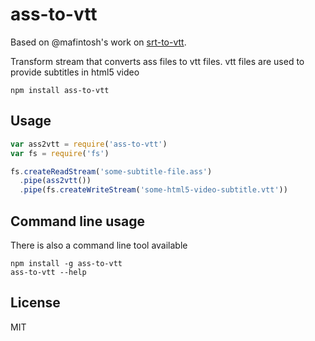 # ass-to-vtt

Based on @mafintosh's work on [srt-to-vtt](https://github.com/mafintosh/srt-to-vtt).

Transform stream that converts ass files to vtt files.
vtt files are used to provide subtitles in html5 video

```
npm install ass-to-vtt
```

## Usage

``` js
var ass2vtt = require('ass-to-vtt')
var fs = require('fs')

fs.createReadStream('some-subtitle-file.ass')
  .pipe(ass2vtt())
  .pipe(fs.createWriteStream('some-html5-video-subtitle.vtt'))
```

## Command line usage

There is also a command line tool available

```
npm install -g ass-to-vtt
ass-to-vtt --help
```

## License

MIT
